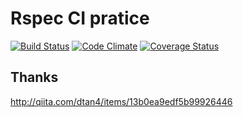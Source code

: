 # Rspec CI pratice

[![Build Status](https://travis-ci.org/furu-s/rspec-test.svg?branch=master)](https://travis-ci.org/furu-s/rspec-test)
[![Code Climate](https://codeclimate.com/github/furu-s/rspec-test/badges/gpa.svg)](https://codeclimate.com/github/furu-s/rspec-test)
[![Coverage Status](https://coveralls.io/repos/github/furu-s/rspec-test/badge.svg?branch=develop)](https://coveralls.io/github/furu-s/rspec-test?branch=develop)

## Thanks
http://qiita.com/dtan4/items/13b0ea9edf5b99926446

